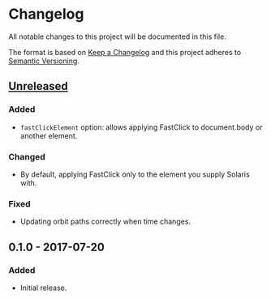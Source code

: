 # Changelog
All notable changes to this project will be documented in this file.

The format is based on [Keep a Changelog](http://keepachangelog.com/en/1.0.0/)
and this project adheres to [Semantic Versioning](http://semver.org/spec/v2.0.0.html).

## [Unreleased]
### Added
- `fastClickElement` option: allows applying FastClick to document.body or another element.

### Changed
- By default, applying FastClick only to the element you supply Solaris with.

### Fixed
- Updating orbit paths correctly when time changes.

## 0.1.0 - 2017-07-20
### Added
- Initial release.

[Unreleased]: https://github.com/skepticalimagination/solaris-js/compare/v0.1.0...HEAD
